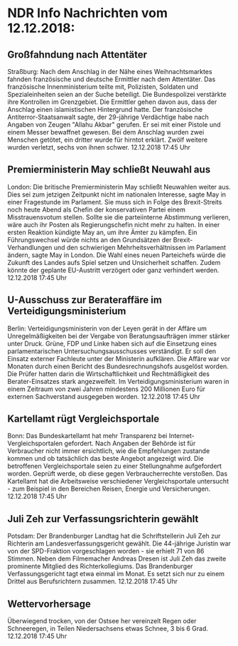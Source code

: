 # NDR Info Nachrichten vom 12.12.2018:


## Großfahndung nach Attentäter
Straßburg: Nach dem Anschlag in der Nähe eines Weihnachtsmarktes fahnden französische und deutsche Ermittler nach dem Attentäter. Das französische Innenministerium teilte mit, Polizisten, Soldaten und Spezialeinheiten seien an der Suche beteiligt. Die Bundespolizei verstärkte ihre Kontrollen im Grenzgebiet. Die Ermittler gehen davon aus, dass der Anschlag einen islamistischen Hintergrund hatte. Der französische Antiterror-Staatsanwalt sagte, der 29-jährige Verdächtige habe nach Angaben von Zeugen "Allahu Akbar" gerufen. Er sei mit einer Pistole und einem Messer bewaffnet gewesen. Bei dem Anschlag wurden zwei Menschen getötet, ein dritter wurde für hirntot erklärt. Zwölf weitere wurden verletzt, sechs von ihnen schwer. 12.12.2018 17:45 Uhr 

## Premierministerin May schließt Neuwahl aus
London: Die britische Premierministerin May schließt Neuwahlen weiter aus. Dies sei zum jetzigen Zeitpunkt nicht im nationalen Interesse, sagte May in einer Fragestunde im Parlament. Sie muss sich in Folge des Brexit-Streits noch heute Abend als Chefin der konservativen Partei einem Misstrauensvotum stellen. Sollte sie die parteiinterne Abstimmung verlieren, wäre auch ihr Posten als Regierungschefin nicht mehr zu halten. In einer ersten Reaktion kündigte May an, um ihre Ämter zu kämpfen. Ein Führungswechsel würde nichts an den Grundsätzen der Brexit-Verhandlungen und den schwierigen Mehrheitsverhältnissen im Parlament ändern, sagte May in London. Die Wahl eines neuen Parteichefs würde die Zukunft des Landes aufs Spiel setzen und Unsicherheit schaffen. Zudem könnte der geplante EU-Austritt verzögert oder ganz verhindert werden. 12.12.2018 17:45 Uhr 

## U-Ausschuss zur Berateraffäre im Verteidigungsministerium
Berlin: Verteidigungsministerin von der Leyen gerät in der Affäre um Unregelmäßigkeiten bei der Vergabe von Beratungsaufträgen immer stärker unter Druck. Grüne, FDP und Linke haben sich auf die Einsetzung eines parlamentarischen Untersuchungsausschusses verständigt. Er soll den Einsatz externer Fachleute unter der Ministerin aufklären. Die Affäre war vor Monaten durch einen Bericht des Bundesrechnungshofs ausgelöst worden. Die Prüfer hatten darin die Wirtschaftlichkeit und Rechtmäßigkeit des Berater-Einsatzes stark angezweifelt. Im Verteidigungsministerium waren in einem Zeitraum von zwei Jahren mindestens 200 Millionen Euro für externen Sachverstand ausgegeben worden. 12.12.2018 17:45 Uhr 

## Kartellamt rügt Vergleichsportale
Bonn: Das Bundeskartellamt hat mehr Transparenz bei Internet-Vergleichsportalen gefordert. Nach Angaben der Behörde ist für Verbraucher nicht immer ersichtlich, wie die Empfehlungen zustande kommen und ob tatsächlich das beste Angebot angezeigt wird. Die betroffenen Vergleichsportale seien zu einer Stellungnahme aufgefordert worden. Geprüft werde, ob diese gegen Verbraucherrechte verstoßen. Das Kartellamt hat die Arbeitsweise verschiedener Vergleichsportale untersucht - zum Beispiel in den Bereichen Reisen, Energie und Versicherungen. 12.12.2018 17:45 Uhr 

## Juli Zeh zur Verfassungsrichterin gewählt
Potsdam: Der Brandenburger Landtag hat die Schriftstellerin Juli Zeh zur Richterin am Landesverfassungsgericht gewählt. Die 44-jährige Juristin war von der SPD-Fraktion vorgeschlagen worden - sie erhielt 71 von 86 Stimmen. Neben dem Filmemacher Andreas Dresen ist Juli Zeh das zweite prominente Mitglied des Richterkollegiums. Das Brandenburger Verfassungsgericht tagt etwa einmal im Monat. Es setzt sich nur zu einem Drittel aus Berufsrichtern zusammen. 12.12.2018 17:45 Uhr 

## Wettervorhersage
Überwiegend trocken, von der Ostsee her vereinzelt Regen oder Schneeregen, in Teilen Niedersachsens etwas Schnee, 3 bis 6 Grad. 12.12.2018 17:45 Uhr 
